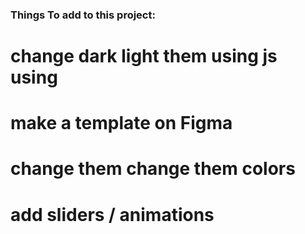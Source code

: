 ### Things To add to this project:

# change dark light them using js using

# make a template on Figma

# change them change them colors

# add sliders / animations
```
